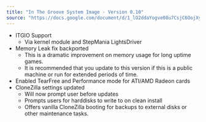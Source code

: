 ```yaml
---
title: "In The Groove System Image - Version 0.10"
source: "https://docs.google.com/document/d/1_lO2ddaYogve08u7CsjC6OojXy36ZfGgo7VCRVkLJhU"
---
```


- ITGIO Support
    - Via kernel module and StepMania LightsDriver
- Memory Leak fix backported
    - This is a dramatic improvement on memory usage for long uptime games.
    - It is recommended that you update to this version if this is a public machine or run for extended periods of time.
- Enabled TearFree and Performance mode for ATI/AMD Radeon cards
- CloneZilla settings updated
    - Will now prompt user before updates
    - Prompts users for harddisks to write to on clean install
    - Offers vanilla CloneZilla booting for backups to external disks or other maintenance tasks.
